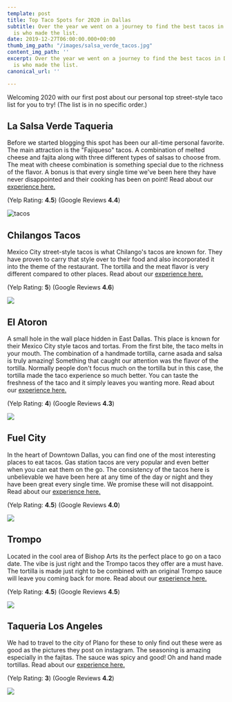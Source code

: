 ```yaml
---
template: post
title: Top Taco Spots for 2020 in Dallas
subtitle: Over the year we went on a journey to find the best tacos in Dallas here
  is who made the list.
date: 2019-12-27T06:00:00.000+00:00
thumb_img_path: "/images/salsa_verde_tacos.jpg"
content_img_path: ''
excerpt: Over the year we went on a journey to find the best tacos in Dallas here
  is who made the list.
canonical_url: ''

---
```

Welcoming 2020 with our first post about our personal top street-style taco list for you to try! (The list is in no specific order.)

## La Salsa Verde Taqueria

Before we started blogging this spot has been our all-time personal favorite. The main attraction is the "Fajiqueso" tacos. A combination of melted cheese and fajita along with three different types of salsas to choose from. The meat with cheese combination is something special due to the richness of the flavor. A bonus is that every single time we've been here they have never disappointed and their cooking has been on point! Read about our [experience here.](https://www.instagram.com/p/BzEMpJQHWSc/?utm_source=ig_web_copy_link)

(Yelp Rating: **4.5**) (Google Reviews **4.4**)

![tacos](/images/salsa_verde_tacos.jpg "Salsa Verde Tacos")

## Chilangos Tacos

Mexico City street-style tacos is what Chilango's tacos are known for. They have proven to carry that style over to their food and also incorporated it into the theme of the restaurant. The tortilla and the meat flavor is very different compared to other places. Read about our [experience here.](https://www.instagram.com/p/B55jNdEnZFe/?utm_source=ig_web_copy_link)

(Yelp Rating: **5**) (Google Reviews **4.6**)

![](/images/Chilangos_Tacos.jpg)

## El Atoron

A small hole in the wall place hidden in East Dallas. This place is known for their Mexico City style tacos and tortas. From the first bite, the taco melts in your mouth. The combination of a handmade tortilla, carne asada and salsa is truly amazing! Something that caught our attention was the flavor of the tortilla. Normally people don't focus much on the tortilla but in this case, the tortilla made the taco experience so much better. You can taste the freshness of the taco and it simply leaves you wanting more. Read about our [experience here. ](https://www.instagram.com/p/B6rOmInHYI8/?utm_source=ig_web_copy_link)

(Yelp Rating: **4**) (Google Reviews **4.3**)

![](/images/el_atoron_tacos.jpg)

## Fuel City

In the heart of Downtown Dallas, you can find one of the most interesting places to eat tacos. Gas station tacos are very popular and even better when you can eat them on the go. The consistency of the tacos here is unbelievable we have been here at any time of the day or night and they have been great every single time. We promise these will not disappoint. Read about our [experience here.](https://www.instagram.com/p/B0e0CfbnG6E/?utm_source=ig_web_copy_link)

(Yelp Rating: **4.5**) (Google Reviews **4.0**)

![](/images/fuel_city_tacos.jpg)

## Trompo

Located in the cool area of Bishop Arts its the perfect place to go on a taco date. The vibe is just right and the Trompo tacos they offer are a must have. The tortilla is made just right to be combined with an original Trompo sauce will leave you coming back for more.  Read about our [experience here.](https://www.instagram.com/p/B3FYfAanQFh/?utm_source=ig_web_copy_link)

(Yelp Rating: **4.5**) (Google Reviews **4.5**)

![](/images/IMG_1693.jpg)

## Taqueria Los Angeles

We had to travel to the city of Plano for these to only find out these were as good as the pictures they post on instagram. The seasoning is amazing especially in the fajitas. The sauce was spicy and good! Oh and hand made tortillas. Read about our [experience here.](https://www.instagram.com/p/B0wBa-JHerZ/?utm_source=ig_web_copy_link)

(Yelp Rating: **3**) (Google Reviews **4.2**)

![](/images/Taqueria_los_angeles.jpg)